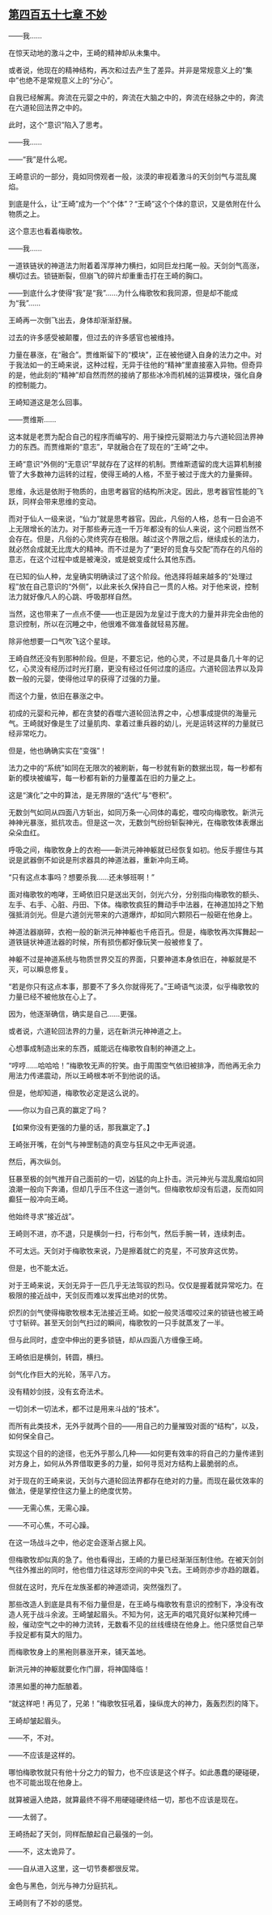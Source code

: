 ## [第四百五十七章 不妙](https://www.xxbiquge.com/11_11207/9202370.html)


  ——我……

  在惊天动地的激斗之中，王崎的精神却从未集中。

  或者说，他现在的精神结构，再次和过去产生了差异。并非是常规意义上的“集中”也绝不是常规意义上的“分心”。

  自我已经解离。奔流在元婴之中的，奔流在大脑之中的，奔流在经脉之中的，奔流在六道轮回法界之中的。

  此时，这个“意识”陷入了思考。

  ——我……

  ——“我”是什么呢。

  王崎意识的一部分，竟如同傍观者一般，淡漠的审视着激斗的天剑剑气与混乱魔焰。

  到底是什么，让“王崎”成为一个“个体”？“王崎”这个个体的意识，又是依附在什么物质之上。

  这个意志也看着梅歌牧。

  ——我……

  一道铁链状的神道法力附着着浑厚神力横扫，如同巨龙扫尾一般。天剑剑气高涨，横切过去。锁链断裂，但崩飞的碎片却重重击打在王崎的胸口。

  ——到底什么才使得“我”是“我”……为什么梅歌牧和我同源，但是却不能成为“我”……

  王崎再一次倒飞出去，身体却渐渐舒展。

  过去的许多感受被颠覆，但过去的许多感官也被维持。

  力量在暴涨，在“融合”。贾维斯留下的“模块”，正在被他键入自身的法力之中。对于我法如一的王崎来说，这种过程，无异于往他的“精神”里直接塞入异物。但奇异的是，他此刻的“精神”却自然而然的接纳了那些冰冷而机械的运算模块，强化自身的控制能力。

  王崎知道这是怎么回事。

  ——贾维斯……

  这本就是老贾为配合自己的程序而编写的、用于操控元婴期法力与六道轮回法界神力的东西。而贾维斯的“意志”，早就融合在了现在的“王崎”之中。

  王崎“意识”外侧的“无意识”早就存在了这样的机制。贾维斯遗留的庞大运算机制接管了大多数神力运转的过程，使得王崎的人格，不至于被过于庞大的力量撕碎。

  思维，永远是依附于物质的，由思考器官的结构所决定。因此，思考器官性能的飞跃，同样会带来思维的变动。

  而对于仙人一级来说，“仙力”就是思考器官。因此，凡俗的人格，总有一日会追不上无限增长的法力。对于那些寿元连一千万年都没有的仙人来说，这个问题当然不会存在。但是，凡俗的心灵终究存在极限。越过这个界限之后，继续成长的法力，就必然会成就无比庞大的精神。而不过是为了“更好的觅食与交配”而存在的凡俗的意志，在这个过程中或是被淹没，或是蜕变成什么其他东西。

  在已知的仙人种，龙皇确实明确读过了这个阶段。他选择将越来越多的“处理过程”放在自己意识的“外侧”，以此来长久保持自己一贯的人格。对于他来说，控制法力就好像凡人的心跳、呼吸那样自然。

  当然，这也带来了一点点不便——也正是因为龙皇过于庞大的力量并非完全由他的意识控制，所以在沉睡之中，他很难不做准备就轻易苏醒。

  除非他想要一口气吹飞这个星球。

  王崎自然还没有到那种阶段。但是，不要忘记，他的心灵，不过是具备几十年的记忆，心灵没有经历过时光打磨，更没有经过任何过度的适应。六道轮回法界以及异数一般的元婴，使得他过早的获得了过强的力量。

  而这个力量，依旧在暴涨之中。

  初成的元婴和元神，都在贪婪的吞噬六道轮回法界之中，心想事成提供的海量元气。王崎就好像是生了过量肌肉、拿着过重兵器的幼儿，光是运转这样的力量就已经非常吃力。

  但是，他也确确实实在“变强”！

  法力之中的“系统”如同在无限次的被刷新，每一秒就有新的数据出现，每一秒都有新的模块被编写，每一秒都有新的力量覆盖在旧的力量之上。

  这是“演化”之中的算法，是无界限的“迭代”与“卷积”。

  无数剑气如同从四面八方斩出，如同万条一心同体的毒蛇，噬咬向梅歌牧。新洪元神神光暴涨，抵抗攻击。但是这一次，无数剑气纷纷斩裂神光，在梅歌牧体表爆出朵朵血红。

  呼吸之间，梅歌牧身上的衣袍——新洪元神神躯就已经恢复如初。他反手握住与其说是武器倒不如说是刑求器具的神道法器，重新冲向王崎。

  “只有这点本事吗？想要杀我……还未够班啊！”

  面对梅歌牧的咆哮，王崎依旧只是送出天剑，剑光六分，分别指向梅歌牧的额头、左手、右手、心脏、丹田、下体。梅歌牧疯狂的舞动手中法器，在神道加持之下勉强抵消剑光。但是六道剑光带来的六道爆炸，却如同六颗陨石一般砸在他身上。

  神道法器崩碎，衣袍一般的新洪元神神躯也千疮百孔。但是，梅歌牧再次挥舞起一道铁链状神道法器的时候，所有损伤都好像玩笑一般被修复了。

  神躯不过是神道系统与物质世界交互的界面，只要神道本身依旧在，神躯就是不灭，可以瞬息修复。

  “若是你只有这点本事，那要不了多久你就得死了。”王崎语气淡漠，似乎梅歌牧的力量已经不被他放在心上了。

  因为，他逐渐确信，确实是自己……更强。

  或者说，六道轮回法界的力量，远在新洪元神神道之上。

  心想事成制造出来的东西，威能远在梅歌牧自制的神道之上。

  “哼哼……哈哈哈！”梅歌牧无声的狞笑。由于周围空气依旧被排净，而他再无余力用法力传递震动，所以王崎根本听不到他说的话。

  但是，他却知道，梅歌牧必定是这么说的。

  ——你以为自己真的赢定了吗？

  【如果你没有更强的力量的话，那我赢定了。】

  王崎张开嘴，在剑气与神罡制造的真空与狂风之中无声说道。

  然后，再次纵剑。

  狂暴至极的剑气推开自己面前的一切，凶猛的向上扑击。洪元神光与混乱魔焰如同浪潮一般向下奔涌，但却几乎压不住这一道剑气。但梅歌牧却没有后退，反而如同癫狂一般冲向王崎。

  他始终寻求“接近战”。

  王崎则不进，亦不退，只是横剑一扫，行布剑气，然后手腕一转，连续刺击。

  不可太远。天剑对于梅歌牧来说，乃是擦着就亡的克星，不可放弃这优势。

  但是，也不能太近。

  对于王崎来说，天剑无异于一匹几乎无法驾驭的烈马。仅仅是握着就异常吃力。在极限的接近战中，天剑反而难以发挥出绝对的优势。

  炽烈的剑气使得梅歌牧根本无法接近王崎。如蛇一般灵活噬咬过来的锁链也被王崎寸寸斩碎。甚至天剑剑气扫过的瞬间，梅歌牧的一只手就蒸发了一半。

  但与此同时，虚空中伸出的更多锁链，却从四面八方缠像王崎。

  王崎依旧是横剑，转圆，横扫。

  剑气化作巨大的光轮，荡平八方。

  没有精妙剑技，没有玄奇法术。

  一切剑术一切法术，都不过是用来斗战的“技术”。

  而所有此类技术，无外乎就两个目的——用自己的力量摧毁对面的“结构”，以及，如何保全自己。

  实现这个目的的途径，也无外乎那么几种——如何更有效率的将自己的力量传递到对方身上，如何从外界借取更多的力量，如何寻觅对方结构上最脆弱的点。

  对于现在的王崎来说，天剑与六道轮回法界都存在绝对的力量。而现在最优效率的做法，便是掌控住这力量上的绝度优势。

  ——无需心焦，无需心躁。

  ——不可心焦，不可心躁。

  在这一场战斗之中，他必定会逐渐占据上风。

  但梅歌牧却似真的急了。他也看得出，王崎的力量已经渐渐压制住他。在被天剑剑气往外推出的同时，他也借力往这球形空间的中央飞去。王崎则亦步亦趋的跟着。

  但就在这时，充斥在龙族圣都的神道颂词，突然强烈了。

  那些改造人到底是具有不俗力量但是，在王崎与梅歌牧有意识的控制下，净没有改造人死于战斗余波。王崎皱起眉头。不知为何，这无声的唱咒竟好似某种咒缚一般，催动空气之中的神力流转，无数看不见的丝线缠绕在他身上。他只感觉自己举手投足都有莫大的阻力。

  而梅歌牧身上的黑袍则暴涨开来，铺天盖地。

  新洪元神的神躯就要化作门扉，将神国降临！

  漆黑如墨的神力酝酿着。

  “就这样吧！再见了，兄弟！”梅歌牧狂吼着，操纵庞大的神力，轰轰烈烈的降下。

  王崎却皱起眉头。

  ——不，不对。

  ——不应该是这样的。

  哪怕梅歌牧就只有他十分之力的智力，也不应该是这个样子。如此愚蠢的硬碰硬，也不可能出现在他身上。

  就算被逼入绝路，就算最终不得不用硬碰硬终结一切，那也不应该是现在。

  ——太弱了。

  王崎扬起了天剑，同样酝酿起自己最强的一剑。

  ——不，这太诡异了。

  ——自从进入这里，这一切节奏都很反常。

  金色与黑色，剑光与神力分庭抗礼。

  王崎则有了不妙的感觉。
